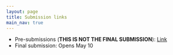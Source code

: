 ```yaml
---
layout: page
title: Submission links
main_nav: true
---
```


- Pre-submissions (**THIS IS NOT THE FINAL SUBMISSION**): [Link](https://docs.google.com/forms/d/e/1FAIpQLSdPkkOefbGj-LsNzllB8FHReey_vfbmwo1NdYoYHSU65HmDsw/viewform?usp=sf_link)
- Final submission: Opens May 10
